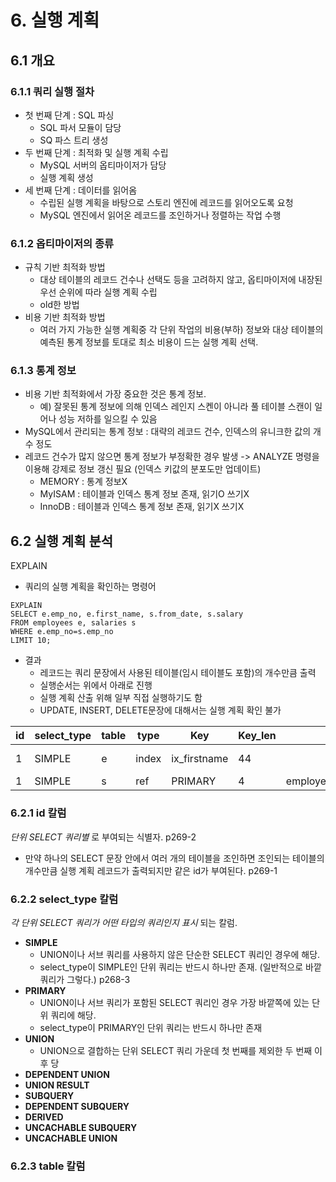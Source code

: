 


# 6. 실행 계획
## 6.1 개요
### 6.1.1 쿼리 실행 절차
* 첫 번째 단계 : SQL 파싱
	* SQL 파서 모듈이 담당
	* SQ 파스 트리 생성
* 두 번째 단계 : 최적화 및 실행 계획 수립
	* MySQL 서버의 옵티마이저가 담당
	* 실행 계획 생성
* 세 번째 단계 : 데이터를 읽어옴
	* 수립된 실행 계획을 바탕으로 스토리 엔진에 레코드를 읽어오도록 요청
	* MySQL 엔진에서 읽어온 레코드를 조인하거나 정렬하는 작업 수행 
### 6.1.2 옵티마이저의 종류
* 규칙 기반 최적화 방법
	* 대상 테이블의 레코드 건수나 선택도 등을 고려하지 않고, 옵티마이저에 내장된 우선 순위에 따라 실행 계획 수립
	* old한 방법
* 비용 기반 최적화 방법
	* 여러 가지 가능한 실행 계획중 각 단위 작업의 비용(부하) 정보와 대상 테이블의 예측된 통계 정보를 토대로 최소 비용이 드는 실행 계획 선택.
### 6.1.3 통계 정보
* 비용 기반 최적화에서 가장 중요한 것은 통계 정보. 
	* 예) 잘못된 통계 정보에 의해 인덱스 레인지 스켄이 아니라 풀 테이블 스캔이 일어나 성능 저하를 일으킬 수 있음
* MySQL에서 관리되는 통계 정보 : 대략의 레코드 건수, 인덱스의 유니크한 값의 개수 정도
* 레코드 건수가 많지 않으면 통계 정보가 부정확한 경우 발생 -> ANALYZE 명령을 이용해 강제로 정보 갱신 필요 (인덱스 키값의 분포도만 업데이트)
	* MEMORY : 통계 정보X
	* MyISAM : 테이블과 인덱스 통계 정보 존재, 읽기O 쓰기X
	* InnoDB  : 테이블과 인덱스 통계 정보 존재, 읽기X 쓰기X
## 6.2 실행 계획 분석
EXPLAIN
* 쿼리의 실행 계획을 확인하는 명령어
```
EXPLAIN
SELECT e.emp_no, e.first_name, s.from_date, s.salary
FROM employees e, salaries s
WHERE e.emp_no=s.emp_no
LIMIT 10;
```
* 결과
	* 레코드는 쿼리 문장에서 사용된 테이블(임시 테이블도 포함)의 개수만큼 출력
	* 실행순서는 위에서 아래로 진행
	* 실행 계획 산출 위해 일부 직접 실행하기도 함
	* UPDATE, INSERT, DELETE문장에 대해서는 실행 계획 확인 불가

|id|select_type|table|type|Key|Key_len|ref|rows|Extra|
|--|----------|-----|----|---|-------|---|----|-----|
|1|SIMPLE|e|index|ix_firstname|44||300584|Using index|
|1|SIMPLE|s|ref|PRIMARY|4|employees.e.emp_no|4||

### 6.2.1 id 칼럼
*단위 SELECT 쿼리별* 로 부여되는 식별자. p269-2
* 만약  하나의 SELECT 문장 안에서 여러 개의 테이블을 조인하면 조인되는 테이블의 개수만큼 실행 계획 레코드가 출력되지만 같은 id가 부여된다. p269-1
### 6.2.2 select_type 칼럼
*각 단위 SELECT 쿼리가 어떤 타입의 쿼리인지 표시* 되는 칼럼.
* **SIMPLE**
	* UNION이나 서브 쿼리를 사용하지 않은 단순한 SELECT 쿼리인 경우에 해당.
	* select_type이 SIMPLE인 단위 쿼리는 반드시 하나만 존재. (일반적으로 바깥 쿼리가 그렇다.) p268-3
* **PRIMARY**
	* UNION이나 서브 쿼리가 포함된 SELECT 쿼리인 경우 가장 바깥쪽에 있는 단위 쿼리에 해당.
	* select_type이 PRIMARY인 단위 쿼리는 반드시 하나만 존재
* **UNION**
	* UNION으로 결합하는 단위 SELECT 쿼리 가운데 첫 번째를 제외한 두 번째 이후 당
* **DEPENDENT UNION**
* **UNION RESULT**
* **SUBQUERY**
* **DEPENDENT SUBQUERY**
* **DERIVED**
* **UNCACHABLE SUBQUERY**
* **UNCACHABLE UNION**
### 6.2.3 table 칼럼
<!--stackedit_data:
eyJoaXN0b3J5IjpbMTgyMjAxMTQ1MiwxMDQ2NDg4NzA2LC0xMz
EzNzA1MDU0LC0xMDc3NTU1MDMxLDE5OTUzNzc3NDYsMTk0ODU3
NTA1NCwtMTgzOTM3NjQyMF19
-->